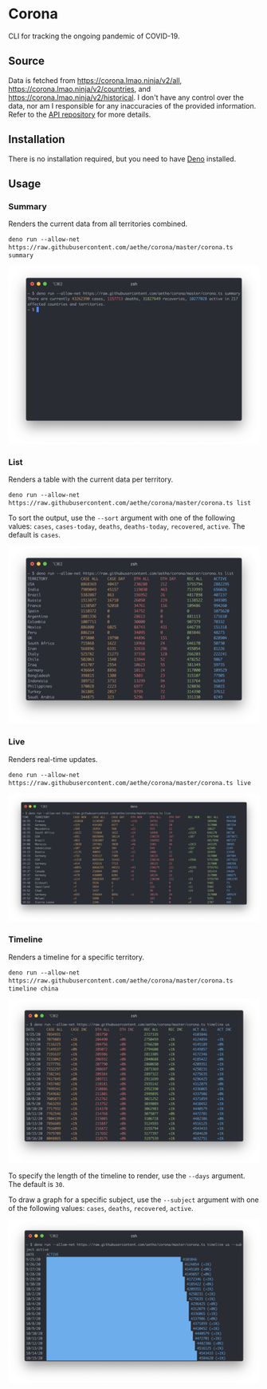 # Corona

CLI for tracking the ongoing pandemic of COVID-19.

## Source

Data is fetched from https://corona.lmao.ninja/v2/all, https://corona.lmao.ninja/v2/countries, and https://corona.lmao.ninja/v2/historical. I don't have any control over the data, nor am I responsible for any inaccuracies of the provided information. Refer to the [API repository](https://github.com/NovelCOVID/API) for more details.

## Installation

There is no installation required, but you need to have [Deno](https://deno.land) installed.

## Usage

### Summary

Renders the current data from all territories combined.

```
deno run --allow-net https://raw.githubusercontent.com/aethe/corona/master/corona.ts summary
```

![Summary](img/summary.png)

### List

Renders a table with the current data per territory.

```
deno run --allow-net https://raw.githubusercontent.com/aethe/corona/master/corona.ts list
```

To sort the output, use the `--sort` argument with one of the following values: `cases`, `cases-today`, `deaths`, `deaths-today`, `recovered`, `active`. The default is `cases`.

![List](img/list.png)

### Live

Renders real-time updates.

```
deno run --allow-net https://raw.githubusercontent.com/aethe/corona/master/corona.ts live
```

![Live](img/live.png)

### Timeline

Renders a timeline for a specific territory.

```
deno run --allow-net https://raw.githubusercontent.com/aethe/corona/master/corona.ts timeline china
```

![Timeline](img/timeline.png)

To specify the length of the timeline to render, use the `--days` argument. The default is `30`.

To draw a graph for a specific subject, use the `--subject` argument with one of the following values: `cases`, `deaths`, `recovered`, `active`.

![Timeline Graph](img/timeline-graph.png)

